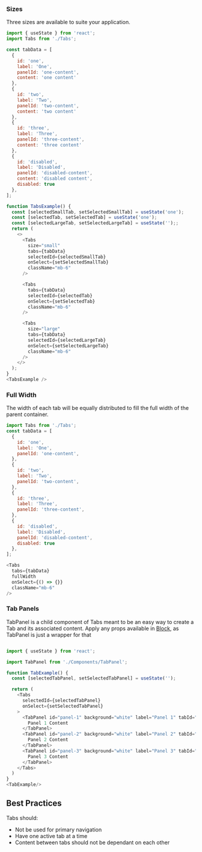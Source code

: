 ### Sizes

Three sizes are available to suite your application.

```js
import { useState } from 'react';
import Tabs from './Tabs';

const tabData = [
  {
    id: 'one',
    label: 'One',
    panelId: 'one-content',
    content: 'one content'
  },
  {
    id: 'two',
    label: 'Two',
    panelId: 'two-content',
    content: 'two content'
  },
  {
    id: 'three',
    label: 'Three',
    panelId: 'three-content',
    content: 'three content'
  },
  {
    id: 'disabled',
    label: 'Disabled',
    panelId: 'disabled-content',
    content: 'disabled content',
    disabled: true
  },
];

function TabsExample() {
  const [selectedSmallTab, setSelectedSmallTab] = useState('one');
  const [selectedTab, setSelectedTab] = useState('one');
  const [selectedLargeTab, setSelectedLargeTab] = useState('');;
  return (
    <>
      <Tabs
        size="small"
        tabs={tabData}
        selectedId={selectedSmallTab}
        onSelect={setSelectedSmallTab}
        className="mb-6"
      />

      <Tabs
        tabs={tabData}
        selectedId={selectedTab}
        onSelect={setSelectedTab}
        className="mb-6"
      />

      <Tabs
        size="large"
        tabs={tabData}
        selectedId={selectedLargeTab}
        onSelect={setSelectedLargeTab}
        className="mb-6"
      />
    </>
  );
}
<TabsExample />
```

### Full Width

The width of each tab will be equally distributed to fill the full width of the parent container.

```js
import Tabs from './Tabs';
const tabData = [
  {
    id: 'one',
    label: 'One',
    panelId: 'one-content',
  },
  {
    id: 'two',
    label: 'Two',
    panelId: 'two-content',
  },
  {
    id: 'three',
    label: 'Three',
    panelId: 'three-content',
  },
  {
    id: 'disabled',
    label: 'Disabled',
    panelId: 'disabled-content',
    disabled: true
  },
];

<Tabs
  tabs={tabData}
  fullWidth
  onSelect={() => {}}
  className="mb-6"
/>
```

### Tab Panels

TabPanel is a child component of Tabs meant to be an easy way to create a Tab and its associated content. Apply any props available in [Block](/#/Components/Block), as TabPanel is just a wrapper for that

```js

import { useState } from 'react';

import TabPanel from './Components/TabPanel';

function TabExample() {
  const [selectedTabPanel, setSelectedTabPanel] = useState('');

  return (
    <Tabs
      selectedId={selectedTabPanel}
      onSelect={setSelectedTabPanel}
    >
      <TabPanel id="panel-1" background="white" label="Panel 1" tabId="panel-1-tab" padding="4">
        Panel 1 Content
      </TabPanel>
      <TabPanel id="panel-2" background="white" label="Panel 2" tabId="panel-2-tab" padding="4">
        Panel 2 Content
      </TabPanel>
      <TabPanel id="panel-3" background="white" label="Panel 3" tabId="panel-3-tab" padding="4">
        Panel 3 Content
      </TabPanel>
    </Tabs>
  )
}
<TabExample/>

```

## Best Practices

Tabs should:

* Not be used for primary navigation
* Have one active tab at a time
* Content between tabs should not be dependant on each other

